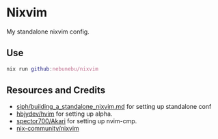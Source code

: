 # Nixvim

My standalone nixvim config.

## Use

```nix
nix run github:nebunebu/nixvim
```

## Resources and Credits

- [siph/building_a_standalone_nixvim.md](https://gist.github.com/siph/288b7c6b5f68a1902d28aebc95fde4c5) for setting up standalone conf
- [hbjydev/hvim](https://github.com/hbjydev/hvim/blob/3bc249f9a4489ba7150ced08c1d448dbbf5a737a/config/ui/dashboard/default.nix) for setting up alpha.
- [spector700/Akari](https://github.com/spector700/Akari/blob/main/config/completion/cmp.nix) for setting up nvim-cmp.
- [nix-community/nixvim](https://github.com/nix-community/nixvim)
